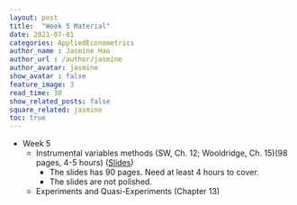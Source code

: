 ```yaml
---
layout: post
title:  "Week 5 Material"
date: 2021-07-01
categories: AppliedEconometrics
author_name : Jasmine Hao
author_url : /author/jasmine
author_avatar: jasmine
show_avatar : false
feature_image: 3
read_time: 30
show_related_posts: false
square_related: jasmine
toc: true
---
```


* Week 5
  * Instrumental variables methods (SW, Ch. 12; Wooldridge, Ch. 15)(98 pages, 4-5 hours)  ([Slides](2021/Theory/9_IV_regression.pdf))
    * The slides has 90 pages. Need at least 4 hours to cover.
    * The slides are not polished.
  * Experiments and Quasi-Experiments (Chapter 13)

